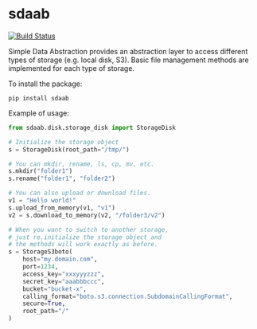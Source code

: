 # sdaab

[![Build Status](https://travis-ci.org/ngshya/sdaab.svg?branch=master)](https://travis-ci.org/ngshya/sdaab)

Simple Data Abstraction provides an abstraction layer to access different types of storage (e.g. local disk, S3).
Basic file management methods are implemented for each type of storage. 


To install the package:
~~~~
pip install sdaab
~~~~

Example of usage:
~~~~Python
from sdaab.disk.storage_disk import StorageDisk

# Initialize the storage object
s = StorageDisk(root_path="/tmp/")

# You can mkdir, rename, ls, cp, mv, etc.
s.mkdir("folder1")
s.rename("folder1", "folder2")

# You can also upload or download files.
v1 = "Hello world!"
s.upload_from_memory(v1, "v1")
v2 = s.download_to_memory(v2, "/folder3/v2")

# When you want to switch to another storage, 
# just re.initialize the storage object and 
# the methods will work exactly as before. 
s = StorageS3boto(
    host="my.domain.com",
    port=1234,
    access_key="xxxyyyzzz",
    secret_key="aaabbbccc", 
    bucket="bucket-x",
    calling_format="boto.s3.connection.SubdomainCallingFormat",
    secure=True,
    root_path="/"
)
~~~~


